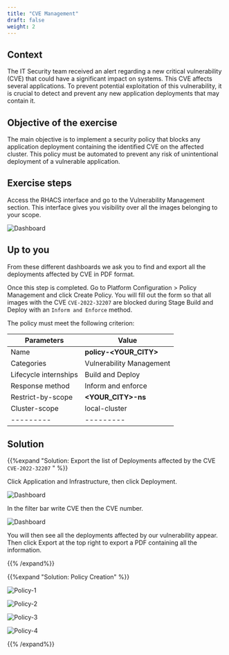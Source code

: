 ```yaml
---
title: "CVE Management"
draft: false
weight: 2
---
```


## Context

The IT Security team received an alert regarding a new critical vulnerability (CVE) that could have a significant impact on systems. This CVE affects several applications. To prevent potential exploitation of this vulnerability, it is crucial to detect and prevent any new application deployments that may contain it.

## Objective of the exercise

The main objective is to implement a security policy that blocks any application deployment containing the identified CVE on the affected cluster. This policy must be automated to prevent any risk of unintentional deployment of a vulnerable application.

## Exercise steps

Access the RHACS interface and go to the Vulnerability Management section. This interface gives you visibility over all the images belonging to your scope.

![Dashboard](/OPP-2023-lab-instruction.github.io/images/dashboard-vulnerability-management.png)


## Up to you

From these different dashboards we ask you to find and export all the deployments affected by CVE in PDF format.

Once this step is completed. Go to Platform Configuration > Policy Management and click Create Policy. You will fill out the form so that all images with the CVE `CVE-2022-32207` are blocked during Stage Build and Deploy with an `Inform and Enforce` method.

The policy must meet the following criterion:

| Parameters | Value |
|---------|---------|
| Name | **policy-<YOUR_CITY>** |
| Categories | Vulnerability Management |
| Lifecycle internships | Build and Deploy |
| Response method | Inform and enforce |
| Restrict-by-scope | **<YOUR_CITY>-ns** |
| Cluster-scope | local-cluster |
|---------|---------|

## Solution


{{%expand "Solution: Export the list of Deployments affected by the CVE `CVE-2022-32207` " %}}

Click Application and Infrastructure, then click Deployment.

![Dashboard](/OPP-2023-lab-instruction.github.io/images/dashboard.png)

In the filter bar write CVE then the CVE number.

![Dashboard](/OPP-2023-lab-instruction.github.io/images/peloton.png)

You will then see all the deployments affected by our vulnerability appear. Then click Export at the top right to export a PDF containing all the information.

{{% /expand%}}

{{%expand "Solution: Policy Creation" %}}

![Policy-1](/OPP-2023-lab-instruction.github.io/images/create-policy-step-1.png)

![Policy-2](/OPP-2023-lab-instruction.github.io/images/create-policy-step-2.png)

![Policy-3](/OPP-2023-lab-instruction.github.io/images/create-policy-step-3.png)

![Policy-4](/OPP-2023-lab-instruction.github.io/images/create-policy-step-4.png)


{{% /expand%}}
